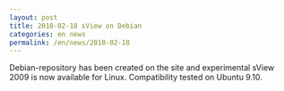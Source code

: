 ```yaml
---
layout: post
title: 2010-02-18 sView on Debian
categories: en news
permalink: /en/news/2010-02-18
---
```


Debian-repository has been created on the site and experimental sView 2009 is now available for Linux.
Compatibility tested on Ubuntu 9.10.
